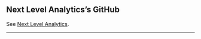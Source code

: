 ## Next Level Analytics&rsquo;s GitHub

See [Next Level Analytics](http://www.nextlevelanalytics.com).

---
